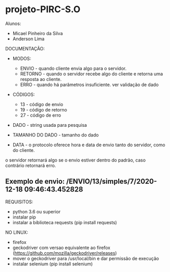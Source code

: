 # projeto-PIRC-S.O
Alunos:
* Micael Pinheiro da Silva
* Anderson Lima

DOCUMENTAÇÃO:  

- MODOS: 

  - ENVIO -  quando cliente envia algo para o servidor. 
  - RETORNO - quando o servidor recebe algo do cliente e retorna uma resposta ao cliente. 
  - ERRO - quando há parâmetros insuficiente.  ver validação de dado  

- CÓDIGOS: 

	- 13 - código de envio 
	- 19 - código de retorno
	- 27 - código de erro

- DADO  - string usada para pesquisa 

- TAMANHO DO DADO  - tamanho do dado

- DATA -  o protocolo oferece hora e data de envio tanto do servidor, como do cliente.  

o servidor retornará algo se o envio estiver dentro do padrão, caso contrário retornará erro.

Exemplo de envio:  /ENVIO/13/simples/7/2020-12-18 09:46:43.452828
------------

REQUISITOS:

- python 3.6 ou superior
- instalar pip
- instalar a biblioteca requests (pip install requests)

NO LINUX: 
- firefox
- geckodriver com versao equivalente ao firefox (https://github.com/mozilla/geckodriver/releases)
- mover o geckodriver para /usr/local/bin e dar permissão de execução
- instalar selenium (pip install selenium)


